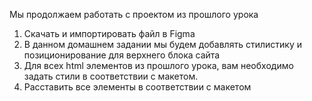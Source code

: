 Мы продолжаем работать с проектом из прошлого урока

1. Скачать и импортировать файл в Figma
2. В данном домашнем задании мы будем добавлять стилистику и позиционирование для верхнего блока сайта
3. Для всех html элементов из прошлого урока, вам необходимо задать стили в соответствии с макетом.
4. Расставить все элементы в соответствии с макетом
